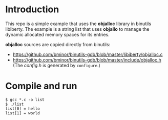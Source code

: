 # Introduction

This repo is a simple example that uses the **objalloc** library in binutils libiberty.
The example is a string list that uses **objallo** to manage the dynamic allocated memory spaces for its entries.

**objalloc** sources are copied directly from binutils:
* https://github.com/bminor/binutils-gdb/blob/master/libiberty/objalloc.c
* https://github.com/bminor/binutils-gdb/blob/master/include/objalloc.h
(The *config.h* is generated by `configure`.)


# Compile and run

```
$ gcc *.c -o list
$ ./list
list[0] = hello
list[1] = world
```
